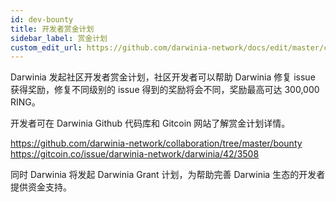 ```yaml
---
id: dev-bounty
title: 开发者赏金计划
sidebar_label: 赏金计划
custom_edit_url: https://github.com/darwinia-network/docs/edit/master/content/zh-CN/dev-bounty.md
---
```


Darwinia 发起社区开发者赏金计划，社区开发者可以帮助 Darwinia 修复 issue 获得奖励，修复不同级别的 issue 得到的奖励将会不同，奖励最高可达 300,000 RING。

开发者可在 Darwinia Github 代码库和 Gitcoin 网站了解赏金计划详情。

https://github.com/darwinia-network/collaboration/tree/master/bounty  
https://gitcoin.co/issue/darwinia-network/darwinia/42/3508

同时 Darwinia 将发起 Darwinia Grant 计划，为帮助完善 Darwinia 生态的开发者提供资金支持。

